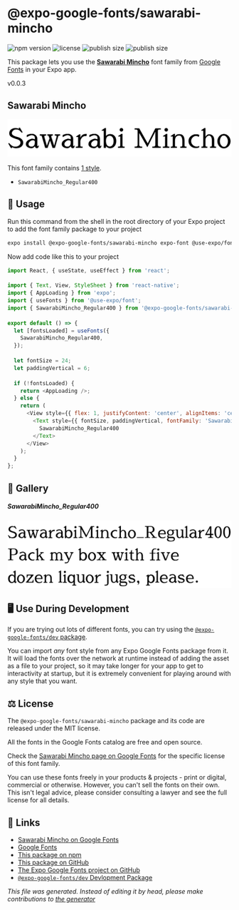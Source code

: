 # @expo-google-fonts/sawarabi-mincho

![npm version](https://flat.badgen.net/npm/v/@expo-google-fonts/sawarabi-mincho)
![license](https://flat.badgen.net/github/license/expo/google-fonts)
![publish size](https://flat.badgen.net/packagephobia/install/@expo-google-fonts/sawarabi-mincho)
![publish size](https://flat.badgen.net/packagephobia/publish/@expo-google-fonts/sawarabi-mincho)

This package lets you use the [**Sawarabi Mincho**](https://fonts.google.com/specimen/Sawarabi+Mincho) font family from [Google Fonts](https://fonts.google.com/) in your Expo app.

v0.0.3

## Sawarabi Mincho

![Sawarabi Mincho](./font-family.png)

This font family contains [1 style](#gallery).

- `SawarabiMincho_Regular400`

## 🔡 Usage

Run this command from the shell in the root directory of your Expo project to add the font family package to your project
```sh
expo install @expo-google-fonts/sawarabi-mincho expo-font @use-expo/font
```

Now add code like this to your project
```js
import React, { useState, useEffect } from 'react';

import { Text, View, StyleSheet } from 'react-native';
import { AppLoading } from 'expo';
import { useFonts } from '@use-expo/font';
import { SawarabiMincho_Regular400 } from '@expo-google-fonts/sawarabi-mincho';

export default () => {
  let [fontsLoaded] = useFonts({
    SawarabiMincho_Regular400,
  });

  let fontSize = 24;
  let paddingVertical = 6;

  if (!fontsLoaded) {
    return <AppLoading />;
  } else {
    return (
      <View style={{ flex: 1, justifyContent: 'center', alignItems: 'center' }}>
        <Text style={{ fontSize, paddingVertical, fontFamily: 'SawarabiMincho_Regular400' }}>
          SawarabiMincho_Regular400
        </Text>
      </View>
    );
  }
};

```

## 📖 Gallery

##### SawarabiMincho_Regular400
![SawarabiMincho_Regular400](./f3beec4e12191867fb2f0f6f9b79f2367eab607cb6a1f28f445a8ae4b13f6c15.ttf.png)


## 🖥️ Use During Development

If you are trying out lots of different fonts, you can try using the [`@expo-google-fonts/dev` package](https://github.com/expo/google-fonts/tree/master/font-packages/dev#readme).

You can import *any* font style from any Expo Google Fonts package from it. It will load the fonts
over the network at runtime instead of adding the asset as a file to your project, so it may take longer
for your app to get to interactivity at startup, but it is extremely convenient
for playing around with any style that you want.

## ⚖️ License

The `@expo-google-fonts/sawarabi-mincho` package and its code are released under the MIT license.

All the fonts in the Google Fonts catalog are free and open source.

Check the [Sawarabi Mincho page on Google Fonts](https://fonts.google.com/specimen/Sawarabi+Mincho) for the specific license of this font family.

You can use these fonts freely in your products & projects - print or digital, commercial or otherwise. However, you can't sell the fonts on their own. This isn't legal advice, please consider consulting a lawyer and see the full license for all details.

## 🔗 Links

- [Sawarabi Mincho on Google Fonts](https://fonts.google.com/specimen/Sawarabi+Mincho)
- [Google Fonts](https://fonts.google.com/)
- [This package on npm](https://www.npmjs.com/package/@expo-google-fonts/sawarabi-mincho)
- [This package on GitHub](https://github.com/expo/google-fonts/tree/master/font-packages/sawarabi-mincho)
- [The Expo Google Fonts project on GitHub](https://github.com/expo/google-fonts)
- [`@expo-google-fonts/dev` Devlopment Package](https://github.com/expo/google-fonts/tree/master/font-packages/dev)


*This file was generated. Instead of editing it by head, please make contributions to [the generator](https://github.com/expo/google-fonts/tree/master/packages/generator)*
